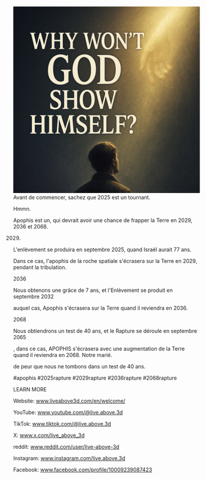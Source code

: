 ![Video cover image](../cover.jpeg)
Avant de commencer, sachez que 2025 est un tournant.

Hmmn.

Apophis est un, qui devrait avoir une chance de frapper la Terre en 2029, 2036 et 2068.

2029.

L'enlèvement se produira en septembre 2025, quand Israël aurait 77 ans.

Dans ce cas, l'apophis de la roche spatiale s'écrasera sur la Terre en 2029, pendant la tribulation.

2036

Nous obtenons une grâce de 7 ans, et l'Enlèvement se produit en septembre 2032

auquel cas, Apophis s'écrasera sur la Terre quand il reviendra en 2036.

2068

Nous obtiendrons un test de 40 ans, et le Rapture se déroule en septembre 2065

, dans ce cas, APOPHIS s'écrasera avec une augmentation de la Terre quand il reviendra en 2068. Notre marié.

de peur que nous ne tombons dans un test de 40 ans.

#apophis #2025rapture #2029rapture #2036rapture #2068rapture


LEARN MORE


Website: www.liveabove3d.com/en/welcome/

YouTube: www.youtube.com/@live.above.3d

TikTok: www.tiktok.com/@live.above.3d

X: www.x.com/live_above_3d

reddit: www.reddit.com/user/live-above-3d

Instagram: www.instagram.com/live.above.3d

Facebook: www.facebook.com/profile/10009239087423
